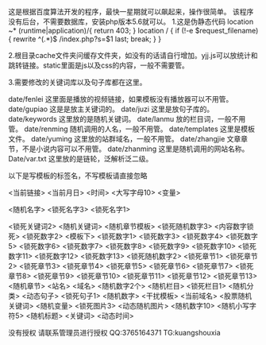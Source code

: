 这是根据百度算法开发的程序，最快一星期就可以飙起来，操作很简单。
该程序没有后台，不需要数据库，安装php版本5.6就可以。
1.这是伪静态代码
location ~* (runtime|application)/{
  return 403;
}
location / {
  if (!-e $request_filename){
    rewrite  ^(.*)$  /index.php?s=$1  last;   break;
  }
}

2.根目录cache文件夹问缓存文件夹，如没有的话请自行增加。yjj.js可以放统计和跳转链接。static里面是js以及css的内容，一般不需要管。








3.需要修改的关键词库以及句子库都在这里。

date/fenlei 这里面是播放的视频链接，如果模板没有播放器可以不用管。
   date/gupiao 这是是放主关键词的。
   date/juzi  这里是放句子库的。
   date/keywords 这里放的是随机关键词。
   date/lanmu 放的栏目词，一般不用管。
   date/renming 随机调用的人名，一般不用管。
   date/templates 这里是模板文件。
  date/yuming 这里放的站群域名，一般不用管。
  date/zhangjie 文章章节，不是小说内容可以不用管。
  date/zhanming 这里是随机调用的网站名称。
  Date/var.txt 这里放的是链轮，泛解析泛二级。


以下是写模板的标签名，不写模板请直接忽略

 <当前链接>
<当前月日>
<时间>
<大写字母10>
<变量>

<随机名字>
<锁死名字3>
<锁死名字1>

<锁死关键词2>
<随机关键词>
<随机章节模板>
<锁死随机数字3>
<内容数字锁死>
<锁死数字2>
<模板下>
<锁死数字1>
<锁死数字3>
<锁死数字4>
<锁死数字5>
<锁死数字6>
<锁死数字7>
<锁死数字8>
<锁死数字9>
<锁死数字10>
<锁死数字11>
<锁死数字12>
<锁死数字13>
<锁死随机数字2>
<锁死章节1>
<锁死章节2>
<锁死章节3>
<锁死章节4>
<锁死章节5>
<锁死章节6>
<锁死章节7>
<锁死章节8>
<锁死章节9>
<锁死章节10>
<锁死章节11>
<锁死章节12>
<锁死章节13>
<随机章节>
<站名>
<域名>
<随机数字2个>
<随机栏目>
<锁死栏目1>
<随机分类>
<动态句子>
<锁死句子1>
<随机数字>
<干扰模板>
<当前域名>
<股票随机关键词>
<随机变量>
<锁死图片3>
<动态随机图片>
<随机数字10>
<随机小写字符5>
<随机标题>
<关键词>
 <动态时间>


没有授权 请联系管理员进行授权 QQ:3765164371 TG:kuangshouxia
